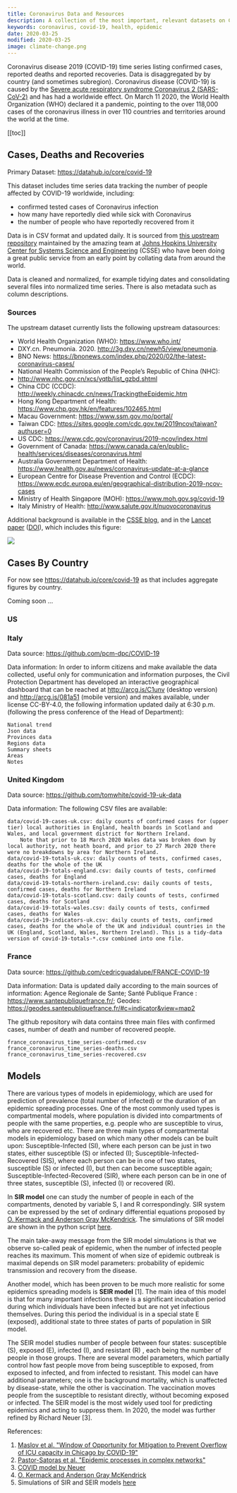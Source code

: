 ```yaml
---
title: Coronavirus Data and Resources
description: A collection of the most important, relevant datasets on Coronavirus (COVID-19) outbreak.
keywords: coronavirus, covid-19, health, epidemic
date: 2020-03-25
modified: 2020-03-25
image: climate-change.png
---
```


Coronavirus disease 2019 (COVID-19) time series listing confirmed cases, reported deaths and reported recoveries. Data is disaggregated by by country (and sometimes subregion). Coronavirus disease (COVID-19) is caused by the [Severe acute respiratory syndrome Coronavirus 2 (SARS-CoV-2)][sars2] and has had a worldwide effect. On March 11 2020, the World Health Organization (WHO) declared it a pandemic, pointing to the over 118,000 cases of the coronavirus illness in over 110 countries and territories around the world at the time.

[covid]: https://en.wikipedia.org/wiki/Coronavirus_disease_2019
[sars2]: https://en.wikipedia.org/wiki/Severe_acute_respiratory_syndrome_coronavirus_2

[[toc]]

## Cases, Deaths and Recoveries

Primary Dataset: https://datahub.io/core/covid-19

This dataset includes time series data tracking the number of people affected by COVID-19 worldwide, including:

* confirmed tested cases of Coronavirus infection
* how many have reportedly died while sick with Coronavirus
* the number of people who have reportedly recovered from it

Data is in CSV format and updated daily. It is sourced from [this upstream repository](https://github.com/CSSEGISandData/COVID-19) maintained by the amazing team at [Johns Hopkins University Center for Systems Science and Engineering](https://systems.jhu.edu/) (CSSE) who have been doing a great public service from an early point by collating data from around the world.

Data is cleaned and normalized, for example tidying dates and consolidating several files into normalized time series. There is also metadata such as column descriptions.

### Sources

The upstream dataset currently lists the following upstream datasources:

- World Health Organization (WHO): https://www.who.int/
- DXY.cn. Pneumonia. 2020. http://3g.dxy.cn/newh5/view/pneumonia.
- BNO News: https://bnonews.com/index.php/2020/02/the-latest-coronavirus-cases/
- National Health Commission of the People’s Republic of China (NHC):
- http://www.nhc.gov.cn/xcs/yqtb/list_gzbd.shtml
- China CDC (CCDC): http://weekly.chinacdc.cn/news/TrackingtheEpidemic.htm
- Hong Kong Department of Health: https://www.chp.gov.hk/en/features/102465.html
- Macau Government: https://www.ssm.gov.mo/portal/
- Taiwan CDC: https://sites.google.com/cdc.gov.tw/2019ncov/taiwan?authuser=0
- US CDC: https://www.cdc.gov/coronavirus/2019-ncov/index.html
- Government of Canada: https://www.canada.ca/en/public-health/services/diseases/coronavirus.html
- Australia Government Department of Health: https://www.health.gov.au/news/coronavirus-update-at-a-glance
- European Centre for Disease Prevention and Control (ECDC): https://www.ecdc.europa.eu/en/geographical-distribution-2019-ncov-cases
- Ministry of Health Singapore (MOH): https://www.moh.gov.sg/covid-19
- Italy Ministry of Health: http://www.salute.gov.it/nuovocoronavirus

Additional background is available in the [CSSE blog](https://systems.jhu.edu/research/public-health/ncov/), and in the [Lancet paper](https://www.thelancet.com/journals/laninf/article/PIIS1473-3099(20)30120-1/fulltext) ([DOI](https://doi.org/10.1016/S1473-3099(20)30120-1)), which includes this figure:

![](https://i.imgur.com/X32lUEU.png)

## Cases By Country

For now see https://datahub.io/core/covid-19 as that includes aggregate figures by country.

Coming soon ...

### US

### Italy

Data source: https://github.com/pcm-dpc/COVID-19


Data information:
In order to inform citizens and make available the data collected, useful only for communication and information purposes, the Civil Protection Department has developed an interactive geographical dashboard that can be reached at http://arcg.is/C1unv (desktop version) and http://arcg.is/081a51 (mobile version) and makes available, under license CC-BY-4.0, the following information updated daily at 6:30 p.m. (following the press conference of the Head of Department):

    National trend
    Json data
    Provinces data
    Regions data
    Summary sheets
    Areas
    Notes

### United Kingdom

Data source: https://github.com/tomwhite/covid-19-uk-data


Data information: 
The following CSV files are available:

    data/covid-19-cases-uk.csv: daily counts of confirmed cases for (upper tier) local authorities in England, health boards in Scotland and Wales, and local government district for Northern Ireland.
        Note that prior to 18 March 2020 Wales data was broken down by local authority, not heath board, and prior to 27 March 2020 there were no breakdowns by area for Northern Ireland.
    data/covid-19-totals-uk.csv: daily counts of tests, confirmed cases, deaths for the whole of the UK
    data/covid-19-totals-england.csv: daily counts of tests, confirmed cases, deaths for England
    data/covid-19-totals-northern-ireland.csv: daily counts of tests, confirmed cases, deaths for Northern Ireland
    data/covid-19-totals-scotland.csv: daily counts of tests, confirmed cases, deaths for Scotland
    data/covid-19-totals-wales.csv: daily counts of tests, confirmed cases, deaths for Wales
    data/covid-19-indicators-uk.csv: daily counts of tests, confirmed cases, deaths for the whole of the UK and individual countries in the UK (England, Scotland, Wales, Northern Ireland). This is a tidy-data version of covid-19-totals-*.csv combined into one file.

### France

Data source: https://github.com/cedricguadalupe/FRANCE-COVID-19


Data information: 
Data is updated daily according to the main sources of information: 
Agence Regionale de Sante;    Santé Publique France : https://www.santepubliquefrance.fr/;   Geodes: https://geodes.santepubliquefrance.fr/#c=indicator&view=map2

The github repository wih data contains three main files with confirmed cases, number of death and number of recovered people.

    france_coronavirus_time_series-confirmed.csv
	france_coronavirus_time_series-deaths.csv 	
	france_coronavirus_time_series-recovered.csv

## Models
There are various types of models in epidemiology, which are used for prediction of prevalence (total number of infected) or the duration of an epidemic spreading processes. One of the most commonly used types is compartmental models, where population is divided into compartments of people with the same properties, e.g. people who are susceptible to virus, who are recovered etc.
There are three main types of compartmental models in epidemiology based on which many other models can be built upon: 
    Susceptible-Infected (SI), where each person can be just in two states, either susceptible (S) or infected (I); 
     Susceptible-Infected-Recovered (SIS), where each person can be in one of two states, susceptible (S) or infected (I), but then can become susceptible again;
     Susceptible-Infected-Recovered (SIR), where each person can be  in one of three states, susceptible (S), infected (I) or recovered (R).
     

In **SIR model** one can study the number of people in each of the compartments, denoted by variable S, I and R correspondingly. SIR system can be  expressed by the set of ordinary differential equations proposed by [O. Kermack and Anderson Gray McKendrick](https://en.wikipedia.org/wiki/Compartmental_models_in_epidemiology). 
The simulations of SIR model are shown in the python script [here](https://github.com/Liyubov/heterogeneous-dynamics-on-networks/blob/master/code_network_heterogen_models/spreading_SIR.py).

The main take-away message from the SIR model simulations is that we observe so-called peak of epidemic, when the number of infected people reaches its maximum. This moment of when size of epidemic outbreak is maximal depends on SIR model parameters: probability of epidemic transmission and recovery from the disease. 

Another model, which has been proven to be much more realistic for some epidemics spreading models is **SEIR model** [1]. 
The main idea of this model is that for many important infections there is a significant incubation period during which individuals have been infected but are not yet infectious themselves. During this period the individual is in a special state E (exposed), additional state to three states of parts of population in SIR model. 

The SEIR model studies number of people between four states: susceptible (S), exposed (E), infected (I), and resistant (R) , each being the number of people in those groups. There are several model parameters, which partially control how fast people move from being susceptible to exposed, from exposed to infected, and from infected to resistant. This model can have additional parameters; one is the background mortality, which is unaffected by disease-state, while the other is vaccination. The vaccination moves people from the susceptible to resistant directly, without becoming exposed or infected.
The SEIR model is the most widely used tool for predicting epidemics and acting to suppress them. In 2020, the model was further refined by Richard Neuer [3].


References:
1. [Maslov et al. "Window of Opportunity for Mitigation to Prevent Overflow of ICU capacity in Chicago by COVID-19"](https://arxiv.org/abs/2003.09564)
2. [Pastor-Satoras et al. "Epidemic processes in complex networks"](https://arxiv.org/abs/1408.2701)
3. [COVID model by Neuer](https://neherlab.org/covid19/)
4. [O. Kermack and Anderson Gray McKendrick](https://en.wikipedia.org/wiki/Compartmental_models_in_epidemiology)
5. Simulations of SIR and SEIR models [here](https://github.com/Liyubov/heterogeneous-dynamics-on-networks/blob/master/code_network_heterogen_models/spreading_SIR.py)
